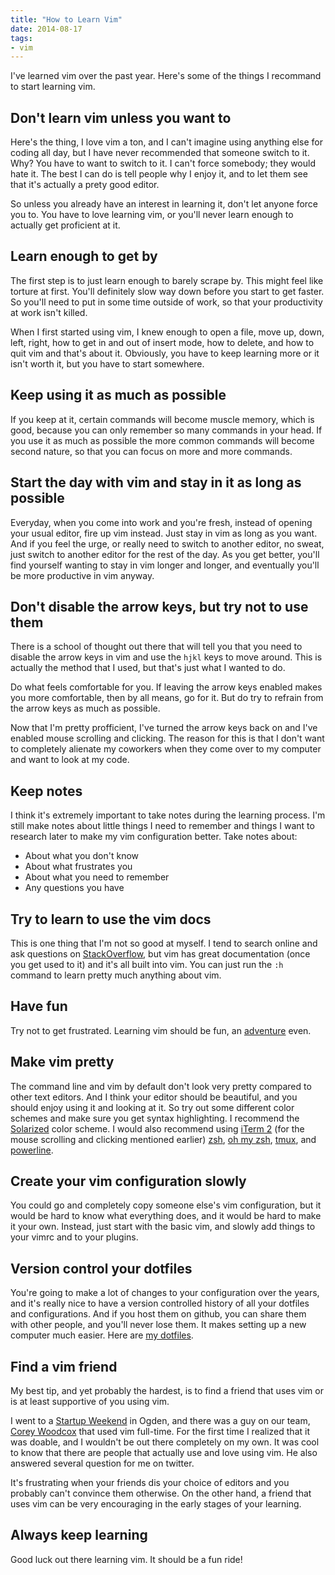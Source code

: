 ```yaml
---
title: "How to Learn Vim"
date: 2014-08-17
tags:
- vim
---
```


I've learned vim over the past year. Here's some of the things I recommand to start learning vim.

## Don't learn vim unless you want to

Here's the thing, I love vim a ton, and I can't imagine using anything else for coding all day, but I have never recommended that someone switch to it. Why? You have to want to switch to it. I can't force somebody; they would hate it. The best I can do is tell people why I enjoy it, and to let them see that it's actually a prety good editor.

So unless you already have an interest in learning it, don't let anyone force you to. You have to love learning vim, or you'll never learn enough to actually get proficient at it.

## Learn enough to get by

The first step is to just learn enough to barely scrape by. This might feel like torture at first. You'll definitely slow way down before you start to get faster. So you'll need to put in some time outside of work, so that your productivity at work isn't killed.

When I first started using vim, I knew enough to open a file, move up, down, left, right, how to get in and out of insert mode, how to delete, and how to quit vim and that's about it. Obviously, you have to keep learning more or it isn't worth it, but you have to start somewhere.


## Keep using it as much as possible

If you keep at it, certain commands will become muscle memory, which is good, because you can only remember so many commands in your head. If you use it as much as possible the more common commands will become second nature, so that you can focus on more and more commands.

## Start the day with vim and stay in it as long as possible

Everyday, when you come into work and you're fresh, instead of opening your usual editor, fire up vim instead. Just stay in vim as long as you want. And if you feel the urge, or really need to switch to another editor, no sweat, just switch to another editor for the rest of the day. As you get better, you'll find yourself wanting to stay in vim longer and longer, and eventually you'll be more productive in vim anyway.

## Don't disable the arrow keys, but try not to use them

There is a school of thought out there that will tell you that you need to disable the arrow keys in vim and use the `hjkl` keys to move around. This is actually the method that I used, but that's just what I wanted to do.

Do what feels comfortable for you. If leaving the arrow keys enabled makes you more comfortable, then by all means, go for it. But do try to refrain from the arrow keys as much as possible.

Now that I'm pretty profficient, I've turned the arrow keys back on and I've enabled mouse scrolling and clicking. The reason for this is that I don't want to completely alienate my coworkers when they come over to my computer and want to look at my code.

## Keep notes

I think it's extremely important to take notes during the learning process. I'm still make notes about little things I need to remember and things I want to research later to make my vim configuration better. Take notes about:

- About what you don't know
- About what frustrates you
- About what you need to remember
- Any questions you have

## Try to learn to use the vim docs

This is one thing that I'm not so good at myself. I tend to search online and ask questions on [StackOverflow](http://stackoverflow.com/questions/24345331/vim-real-tab-characters-start-at-column-8-i-cant-move-all-the-way-left), but vim has great documentation (once you get used to it) and it's all built into vim. You can just run the `:h` command to learn pretty much anything about vim.

## Have fun

Try not to get frustrated. Learning vim should be fun, an [adventure](http://vim-adventures.com/) even.

## Make vim pretty

The command line and vim by default don't look very pretty compared to other text editors. And I think your editor should be beautiful, and you should enjoy using it and looking at it. So try out some different color schemes and make sure you get syntax highlighting. I recommend the [Solarized](http://ethanschoonover.com/solarized) color scheme. I would also recommend using [iTerm 2](http://iterm2.com/) (for the mouse scrolling and clicking mentioned earlier) [zsh](http://www.zsh.org/), [oh my zsh](https://github.com/robbyrussell/oh-my-zsh), [tmux](http://tmux.sourceforge.net/), and [powerline](https://github.com/Lokaltog/powerline).

## Create your vim configuration slowly

You could go and completely copy someone else's vim configuration, but it would be hard to know what everything does, and it would be hard to make it your own. Instead, just start with the basic vim, and slowly add things to your vimrc and to your plugins.

## Version control your dotfiles

You're going to make a lot of changes to your configuration over the years, and it's really nice to have a version controlled history of all your dotfiles and configurations. And if you host them on github, you can share them with other people, and you'll never lose them. It makes setting up a new computer much easier. Here are [my dotfiles](https://github.com/agarrharr/settings).

## Find a vim friend

My best tip, and yet probably the hardest, is to find a friend that uses vim or is at least supportive of you using vim.

I went to a [Startup Weekend](http://startupweekend.org/) in Ogden, and there was a guy on our team, [Corey Woodcox](https://twitter.com/cwoodcox) that used vim full-time. For the first time I realized that it was doable, and I wouldn't be out there completely on my own. It was cool to know that there are people that actually use and love using vim. He also answered several question for me on twitter.

It's frustrating when your friends dis your choice of editors and you probably can't convince them otherwise. On the other hand, a friend that uses vim can be very encouraging in the early stages of your learning.

## Always keep learning

Good luck out there learning vim. It should be a fun ride!
